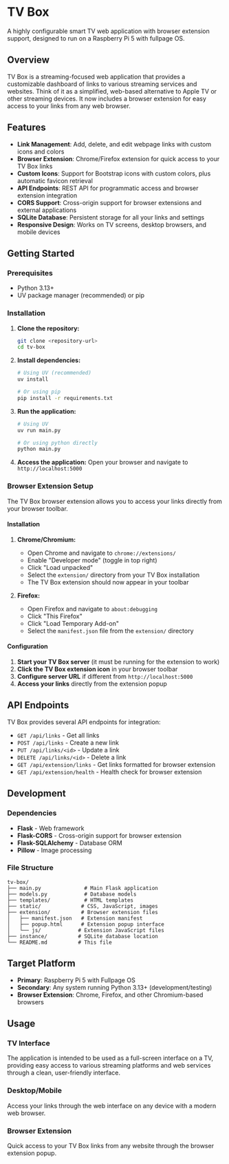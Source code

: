 # TV Box

A highly configurable smart TV web application with browser extension support, designed to run on a Raspberry Pi 5 with fullpage OS.

## Overview

TV Box is a streaming-focused web application that provides a customizable dashboard of links to various streaming services and websites. Think of it as a simplified, web-based alternative to Apple TV or other streaming devices. It now includes a browser extension for easy access to your links from any web browser.

## Features

- **Link Management**: Add, delete, and edit webpage links with custom icons and colors
- **Browser Extension**: Chrome/Firefox extension for quick access to your TV Box links
- **Custom Icons**: Support for Bootstrap icons with custom colors, plus automatic favicon retrieval
- **API Endpoints**: REST API for programmatic access and browser extension integration
- **CORS Support**: Cross-origin support for browser extensions and external applications
- **SQLite Database**: Persistent storage for all your links and settings
- **Responsive Design**: Works on TV screens, desktop browsers, and mobile devices

## Getting Started

### Prerequisites

- Python 3.13+
- UV package manager (recommended) or pip

### Installation

1. **Clone the repository:**
   ```bash
   git clone <repository-url>
   cd tv-box
   ```

2. **Install dependencies:**
   ```bash
   # Using UV (recommended)
   uv install
   
   # Or using pip
   pip install -r requirements.txt
   ```

3. **Run the application:**
   ```bash
   # Using UV
   uv run main.py
   
   # Or using python directly
   python main.py
   ```

4. **Access the application:**
   Open your browser and navigate to `http://localhost:5000`

### Browser Extension Setup

The TV Box browser extension allows you to access your links directly from your browser toolbar.

#### Installation

1. **Chrome/Chromium:**
   - Open Chrome and navigate to `chrome://extensions/`
   - Enable "Developer mode" (toggle in top right)
   - Click "Load unpacked"
   - Select the `extension/` directory from your TV Box installation
   - The TV Box extension should now appear in your toolbar

2. **Firefox:**
   - Open Firefox and navigate to `about:debugging`
   - Click "This Firefox"
   - Click "Load Temporary Add-on"
   - Select the `manifest.json` file from the `extension/` directory

#### Configuration

1. **Start your TV Box server** (it must be running for the extension to work)
2. **Click the TV Box extension icon** in your browser toolbar
3. **Configure server URL** if different from `http://localhost:5000`
4. **Access your links** directly from the extension popup

## API Endpoints

TV Box provides several API endpoints for integration:

- `GET /api/links` - Get all links
- `POST /api/links` - Create a new link
- `PUT /api/links/<id>` - Update a link
- `DELETE /api/links/<id>` - Delete a link
- `GET /api/extension/links` - Get links formatted for browser extension
- `GET /api/extension/health` - Health check for browser extension

## Development

### Dependencies

- **Flask** - Web framework
- **Flask-CORS** - Cross-origin support for browser extension
- **Flask-SQLAlchemy** - Database ORM
- **Pillow** - Image processing

### File Structure

```
tv-box/
├── main.py              # Main Flask application
├── models.py            # Database models
├── templates/           # HTML templates
├── static/             # CSS, JavaScript, images
├── extension/          # Browser extension files
│   ├── manifest.json   # Extension manifest
│   ├── popup.html      # Extension popup interface
│   └── js/            # Extension JavaScript files
├── instance/          # SQLite database location
└── README.md          # This file
```

## Target Platform

- **Primary**: Raspberry Pi 5 with Fullpage OS
- **Secondary**: Any system running Python 3.13+ (development/testing)
- **Browser Extension**: Chrome, Firefox, and other Chromium-based browsers

## Usage

### TV Interface
The application is intended to be used as a full-screen interface on a TV, providing easy access to various streaming platforms and web services through a clean, user-friendly interface.

### Desktop/Mobile
Access your links through the web interface on any device with a modern web browser.

### Browser Extension
Quick access to your TV Box links from any website through the browser extension popup.